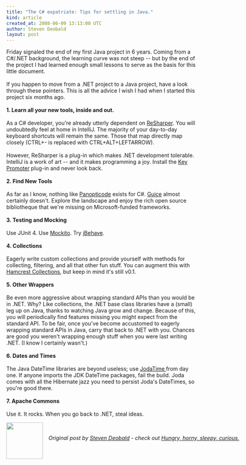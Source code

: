 ```yaml
---
title: "The C# expatriate: Tips for settling in Java."
kind: article
created_at: 2008-06-09 13:13:00 UTC
author: Steven Deobald
layout: post
---
```

Friday signaled the end of my first Java project in 6 years. Coming from a C#/.NET background, the learning curve was not steep -- but by the end of the project I had learned enough small lessons to serve as the basis for this little document.<br /><br />If you happen to move from a .NET project to a Java project, have a look through these pointers. This is all the advice I wish I had when I started this project six months ago.<br /><span style="font-weight: bold;"><br />1. Learn all your new tools, inside and out.</span><br /><br />As a C# developer, you're already utterly dependent on <a href="http://www.jetbrains.com/resharper/">ReSharper</a>. You will undoubtedly feel at home in IntelliJ. The majority of your day-to-day keyboard shortcuts will remain the same. Those that map directly map closely (CTRL+- is replaced with CTRL+ALT+LEFTARROW).<br /><br />However, ReSharper is a plug-in which makes .NET development tolerable. IntelliJ is a work of art -- and it makes programming a joy. Install the <a href="http://plugins.intellij.net/plugin/?id=1003">Key Promoter</a> plug-in and never look back.<br /><br /><span style="font-weight: bold;">2. Find New Tools</span><br /><br />As far as I know, nothing like <a href="http://www.panopticode.org/">Panopticode</a> exists for C#. <a href="http://code.google.com/p/google-guice/">Guice</a> almost certainly doesn't. Explore the landscape and enjoy the rich open source bibliotheque that we're missing on Microsoft-funded frameworks.<br /><br /><span style="font-weight: bold;">3. Testing and Mocking</span><br /><br />Use JUnit 4. Use <a href="http://code.google.com/p/mockito/">Mockito</a>. Try <a href="http://jbehave.org/">jBehave</a>.<br /><br /><span style="font-weight: bold;">4. Collections</span><br /><br />Eagerly write custom collections and provide yourself with methods for collecting, filtering, and all that other fun stuff. You can augment this with <a href="http://code.google.com/p/hamcrest-collections/">Hamcrest Collections</a>, but keep in mind it's still v0.1.<br /><br /><span style="font-weight: bold;"> 5. Other Wrappers</span><br /><br />Be even more aggressive about wrapping standard APIs than you would be in .NET. Why? Like collections, the .NET base class libraries have a (small) leg up on Java, thanks to watching Java grow and change. Because of this, you will periodically find features missing you might expect from the standard API. To be fair, once you've become accustomed to eagerly wrapping standard APIs in Java, carry that back to .NET with you. Chances are good you weren't wrapping enough stuff when you were last writing .NET. (I know I certainly wasn't.)<br /><br /><span style="font-weight: bold;">6. Dates and Times</span><br /><br />The Java DateTime libraries are beyond useless; use <a href="http://joda-time.sourceforge.net/">JodaTime </a>from day one. If anyone imports the JDK DateTime packages, fail the build. Joda comes with all the Hibernate jazz you need to persist Joda's DateTimes, so you're good there.<br /><br /><span style="font-weight: bold;">7. Apache Commons</span><br /><br />Use it. It rocks. When you go back to .NET, steal ideas.
<div class="author">
  <img src="http://nilenso.com/people/steven-200.png" style="width: 96px; height: 96;">
  <span style="position: absolute; padding: 32px 15px;">
    <i>Original post by <a href="http://twitter.com/deobald">Steven Deobald</a> - check out <a href="http://blog.deobald.ca/">Hungry, horny, sleepy, curious.</a></i>
  </span>
</div>
